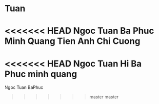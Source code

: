 # Tuan
<<<<<<< HEAD
Ngoc Tuan
Ba Phuc
Minh Quang
Tien Anh
Chi Cuong
=======
<<<<<<< HEAD
Ngoc Tuan Hi
Ba Phuc
minh quang
=======
Ngoc Tuan
BaPhuc
>>>>>>> master
>>>>>>> master
